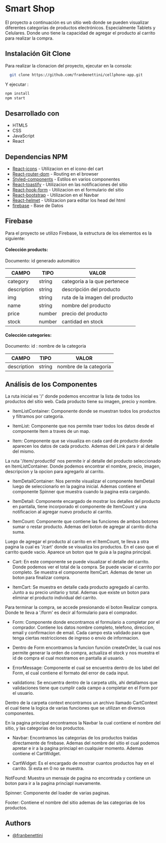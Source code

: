 # Smart Shop

El proyecto a continuación es un sitio web donde se pueden visualizar diferentes categorías de productos electrónicos. Especialmente Tablets y Celulares. Donde uno tiene la capacidad de agregar el producto al carrito para realizar la compra. 
## Instalación Git Clone

Para realizar la clonacion del proyecto, ejecutar en la consola:

```bash
  git clone https://github.com/franbenettini/cellphone-app.git
```

Y ejecutar :

```bash
npm install
npm start
```


## Desarrollado con
- HTML5
- CSS
- JavaScript
- React
## Dependencias NPM

 - [React-icons](https://react-icons.github.io/react-icons/) - Utilizacion en el icono del cart
 - [React-router-dom](https://v5.reactrouter.com/web/guides/quick-start) - Routing en el browser
 - [Styled-components](https://styled-components.com) - Estilos en varios componentes
 - [React-toastify](https://www.npmjs.com/package/react-toastify) - Utilizacion en las notificaciones del sitio
 - [React-hook-form](https://react-hook-form.com) - Utilizacion en el formulario del sitio
 - [React-bootstrap](https://react-bootstrap.github.io) - Utilizacion en el Navbar
 - [React-helmet](https://www.npmjs.com/package/react-helmet) - Utilizacion para editar los head del html
 - [firebase](https://firebase.google.com/?hl=es) - Base de Datos
 

## Firebase 

Para el proyecto se utilizo Firebase, la estructura de los elementos es la siguiente:

#### Colección products:

Documento: id generado automático

| CAMPO | TIPO   | VALOR  |
|-------|--------|--------|
| category | string | categoría a la que pertenece|
| description | string | descripción del producto |
| img | string | ruta de la imagen del producto |
| name | string | nombre del producto |
| price | number | precio del producto |
| stock | number | cantidad en stock |


#### Colección categories:

Documento: id : nombre de la categoria

| CAMPO | TIPO   | VALOR  |
|-------|--------|--------|
| description | string | nombre de la categoría|



## Análisis de los Componentes

La ruta inicial es '/' donde podemos encontrar la lista de todos los productos del sitio web. Cada producto tiene su imagen, precio y nombre.
 
- ItemListContainer: Componente donde se muestran todos los productos y filtramos por categoria.

- ItemList: Componente que nos permite traer todos los datos desde el componente Item a traves de un map.

- Item: Componente que se visualiza en cada card de producto donde aparecen los datos de cada producto. Ademas del Link para ir al detalle del mismo.


La ruta '/item/:productId' nos permite ir al detalle del producto seleccionado en ItemListContainer. Donde podemos encontrar el nombre, precio, imagen, descripcion y la opcion para agregarlo al carrito.

- ItemDetailContainer: Nos permite visualizar el componente ItemDetail luego de seleccionarlo en la pagina inicial. Ademas contiene el componente Spinner que muestra cuando la pagina esta cargando. 

- ItemDetail: Componente encargado de mostrar los detalles del producto en pantalla, tiene incorporado el componente de ItemCount y una notificacion al agregar nuevo producto al carrito.

- ItemCount: Componente que contiene las funciones de ambos botones sumar o restar producto. Ademas del boton de agregar al carrito dicha suma.


Luego de agregar el producto al carrito en el ItemCount, te lleva a otra pagina la cual es '/cart' donde se visualiza los productos. En el caso que el carrito quede vacio. Aparece un boton que te guia a la pagina principal.

- Cart: En este componente se puede visualizar el detalle del carrito. Donde podemos ver el total de la compra. Se puede vaciar el carrito por completo. Se muestra el componente ItemCart. Ademas de tener un boton para finalizar compra.

- ItemCart: Se muestra en detalle cada producto agregado al carrito. Junto a su precio unitario y total. Ademas que existe un boton para eliminar el producto individual del carrito.


Para terminar la compra, se accede presionando el boton Realizar compra. Donde te lleva a '/form' es decir al formulario para el comprador.

- Form: Componente donde encontramos el formulario a completar por el comprador. Contiene los datos nombre completo, telefono, direccion, email y confirmacion de email. Cada campo esta validado para que tenga ciertas restricciones de ingreso o envio de informacion.

- Dentro de Form encontramos la funcion función createOrder, la cual nos permite generar la orden de compra, actualiza el stock y nos muestra el id de compra el cual mostramos en pantalla al usuario.

- ErrorMessage: Componente el cual se encuentra dentro de los label del Form, el cual contiene el formato del error de cada input.

- validations: Se encuentra dentro de la carpeta utils, ahi detallamos que validaciones tiene que cumplir cada campo a completar en el Form por el usuario.


Dentro de la carpeta context encontramos un archivo llamado CartContext el cual tiene la logica de varias funciones que se utilizan en diversos componentes.


En la pagina principal encontramos la Navbar la cual contiene el nombre del sitio, y las categorias de los productos.

- Navbar: Encontramos las categorias de los productos traidas directamente de firebase. Ademas del nombre del sitio el cual podemos apretar e ir a la pagina princiapl en cualquier momento. Ademas contiene el CartWidget.

- CartWidget: Es el encargado de mostrar cuantos productos hay en el carrito. Si esta en 0 no se muestra.



NotFound: Muestra un mensaje de pagina no encontrada y contiene un boton para ir a la pagina princiapl nuevamente.

Spinner: Componente del loader de varias paginas.

Footer: Contiene el nombre del sitio ademas de las categorias de los productos.


## Authors

- [@franbenettini](https://github.com/franbenettini)








